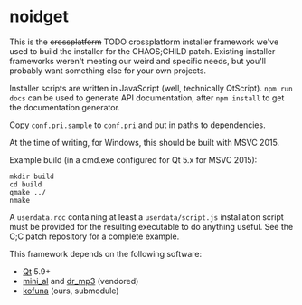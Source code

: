 # noidget

This is the ~~crossplatform~~ TODO crossplatform installer framework we've used to build the installer for the CHAOS;CHILD patch. Existing installer frameworks weren't meeting our weird and specific needs, but you'll probably want something else for your own projects.

Installer scripts are written in JavaScript (well, technically QtScript). `npm run docs` can be used to generate API documentation, after `npm install` to get the documentation generator.

Copy `conf.pri.sample` to `conf.pri` and put in paths to dependencies.

At the time of writing, for Windows, this should be built with MSVC 2015.

Example build (in a cmd.exe configured for Qt 5.x for MSVC 2015):
```
mkdir build
cd build
qmake ../
nmake
```

A `userdata.rcc` containing at least a `userdata/script.js` installation script must be provided for the resulting executable to do anything useful. See the C;C patch repository for a complete example.

This framework depends on the following software:

- [Qt](https://www.qt.io/) 5.9+
- [mini_al](https://github.com/dr-soft/mini_al) and [dr_mp3](https://github.com/mackron/dr_libs) (vendored)
- [kofuna](https://github.com/CommitteeOfZero/kofuna) (ours, submodule)